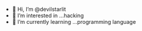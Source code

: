 - 👋 Hi, I’m @devilstarlit
- 👀 I’m interested in ...hacking
- 🌱 I’m currently learning ...programming language

<!---
devilstarlit/devilstarlit is a ✨ special ✨ repository because its `README.md` (this file) appears on your GitHub profile.
You can click the Preview link to take a look at your changes.
--->

